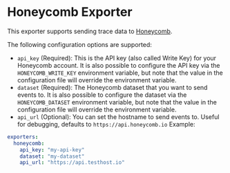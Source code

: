 # Honeycomb Exporter

This exporter supports sending trace data to [Honeycomb](https://www.honeycomb.io). 

The following configuration options are supported:

* `api_key` (Required): This is the API key (also called Write Key) for your Honeycomb account. It is also possible to 
  configure the API key via the `HONEYCOMB_WRITE_KEY` environment variable, but note that the value in the configuration 
  file will override the environment variable.
* `dataset` (Required): The Honeycomb dataset that you want to send events to. It is also possible to configure the 
  dataset via the `HONEYCOMB_DATASET` environment variable, but note that the value in the configuration file will 
  override the environment variable.
* `api_url` (Optional): You can set the hostname to send events to. Useful for debugging, defaults to `https://api.honeycomb.io`
Example:

```yaml
exporters:
  honeycomb:
    api_key: "my-api-key"
    dataset: "my-dataset"
    api_url: "https://api.testhost.io"
```
